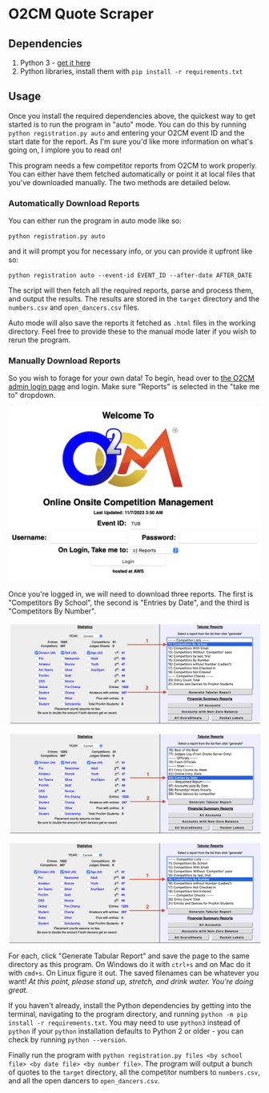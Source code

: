 # O2CM Quote Scraper

## Dependencies

1. Python 3 - [get it here](https://www.python.org/downloads/)
2. Python libraries, install them with `pip install -r requirements.txt`

## Usage

Once you install the required dependencies above, the quickest way to get started is to run the program in "auto" mode. You can do this by running `python registration.py auto` and entering your O2CM event ID and the start date for the report. As I'm sure you'd like more information on what's going on, I implore you to read on!

This program needs a few competitor reports from O2CM to work properly. You can either have them fetched automatically or point it at local files that you've downloaded manually. The two methods are detailed below.

### Automatically Download Reports

You can either run the program in auto mode like so:

```shell
python registration.py auto
```

and it will prompt you for necessary info, or you can provide it upfront like so:

```shell
python registration auto --event-id EVENT_ID --after-date AFTER_DATE
```

The script will then fetch all the required reports, parse and process them, and output the results. The results are stored in the `target` directory and the `numbers.csv` and `open_dancers.csv` files.

Auto mode will also save the reports it fetched as `.html` files in the working directory. Feel free to provide these to the manual mode later if you wish to rerun the program.

### Manually Download Reports

So you wish to forage for your own data! To begin, head over to [the O2CM admin login page](https://admin.o2cm.com) and login. Make sure "Reports" is selected in the "take me to" dropdown.

![O2CM login](images/login.png)

Once you're logged in, we will need to download three reports. The first is "Competitors By School", the second is "Entries by Date", and the third is "Competitors By Number".

![O2CM reports page step 1](images/reports_page_1.png)

![O2CM reports page step 2](images/reports_page_2.png)

![O2CM reports page step 3](images/reports_page_3.png)

For each, click "Generate Tabular Report" and save the page to the same directory as this program. On Windows do it with `ctrl+s` and on Mac do it with `cmd+s`. On Linux figure it out. The saved filenames can be whatever you want! *At this point, please stand up, stretch, and drink water. You're doing great.*

If you haven't already, install the Python dependencies by getting into the terminal, navigating to the program directory, and running `python -m pip install -r requirements.txt`. You may need to use `python3` instead of `python` if your `python` installation defaults to Python 2 or older - you can check by running `python --version`.

Finally run the program with `python registration.py files <by school file> <by date file> <by number file>`. The program will output a bunch of quotes to the `target` directory, all the competitor numbers to `numbers.csv`, and all the open dancers to `open_dancers.csv`.
